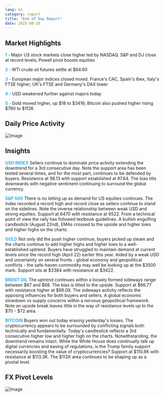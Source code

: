 ```yaml
---
lang: en
category: report
title: "End of Day Report"
date: 2025-08-28
---
```



<h2>Market Highlights</h2>
<strong style="color: #2caef7;">1 - </strong> Major US stock markets close higher led by NASDAQ. S&P and DJ close at record levels; Powell pivot boosts equities

<strong style="color: #2caef7;">2 - </strong> WTI crude oil futures settle at $64.60

<strong style="color: #2caef7;">3 - </strong> European major indices closed mixed. France's CAC, Spain's Ibex, Italy's FTSE higher; UK's FTSE and Germany's DAX lower

<strong style="color: #2caef7;">4 - </strong> USD weakened further against majors today

<strong style="color: #2caef7;">5 - </strong> Gold moved higher, up $18 to $3416; Bitcoin also pushed higher rising $760 to $112K




<h2>Daily Price Activity</h2>
<img src="https://markleighedu.github.io/img/Aug-2025/28-Aug-2025/price.jpg" alt="Image"/>

<h2>Insights</h2>
<strong style="color: #2caef7;">USD INDEX</strong> Sellers continue to dominate price activity extending the downtrend for a 3rd consecutive day. Note the support area has been tested several times, and for the most part, continues to be defended by buyers. Resistance at 98.13 with support established at 97.64. The bias tilts downwards with negative sentiment continuing to surround the global currency.

<strong style="color: #2caef7;">S&P 500</strong> There is no letting up as demand for US equities continues. The index recorded a record high and record close as sellers continue to stand on the sidelines. Note the inverse relationship between weak USD and strong equities. Support at 6470 with resistance at 6522. From a technical point of view the rally has followed textbook guidelines. A bullish engulfing candlestick (August 22nd), EMAs crossed to the upside and higher lows and higher highs on the charts. 

<strong style="color: #2caef7;">GOLD</strong> Not only did the push higher continue, buyers picked up steam and the charts continue to add higher highs and higher lows to a well-established uptrend. Buyers have struggled to maintain demand at current levels since the record high (April 22) earlier this year. Aided by a weak USD and uncertainty on several fronts - global economy and geopolitical conflicts - the safe-haven commodity may well be looking up at the $3500 mark. Support sits at $3384 with resistance at $3422.

<strong style="color: #2caef7;">BRENT OIL</strong> The uptrend continues within a loosely formed sideways range between $67 and $68. The bias is tilted to the upside. Support at $66.77 with resistance higher at $68.08. The sideways activity reflects the opposing influences for both buyers and sellers. A global economic slowdown vs supply concerns within a nervous geopolitical framework. Note an upside break leaves little in the way of resistance levels up to the $70 - $72 area. 

<strong style="color: #2caef7;">BITCOIN</strong> Buyers won out today erasing yesterday's losses. The cryptocurrency appears to be surrounded by conflicting signals both technically and fundamentally. Today's candlestick reflects a 3rd consecutive higher low and higher high on the charts. Notwithstanding, the downtrend remains intact. While the White House does continually talk up digital currencies and easing of regulations, is the Trump family support necessarily boosting the value of cryptocurrencies? Support at $110.8K with resistance at $113.3K. The $112K area continues to be shaping up as a pivotal level.



<h2>FX Pivot Levels</h2>
<img src="https://markleighedu.github.io/img/Aug-2025/28-Aug-2025/pivot.jpg" alt="Image"/>